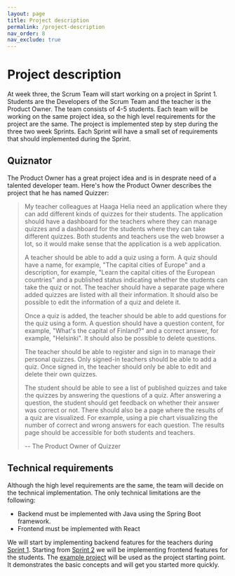 ```yaml
---
layout: page
title: Project description
permalink: /project-description
nav_order: 8
nav_exclude: true
---
```


# Project description

At week three, the Scrum Team will start working on a project in Sprint 1. Students are the Developers of the Scrum Team and the teacher is the Product Owner. The team consists of 4-5 students. Each team will be working on the same project idea, so the high level requirements for the project are the same. The project is implemented step by step during the three two week Sprints. Each Sprint will have a small set of requirements that should implemented during the Sprint.

## Quiznator

The Product Owner has a great project idea and is in desprate need of a talented developer team. Here's how the Product Owner describes the project that he has named Quizzer:

> My teacher colleagues at Haaga Helia need an application where they can add different kinds of quizzes for their students. The application should have a dashboard for the teachers where they can manage quizzes and a dashboard for the students where they can take different quizzes. Both students and teachers use the web browser a lot, so it would make sense that the application is a web application.
>
> A teacher should be able to add a quiz using a form. A quiz should have a name, for example, "The capital cities of Europe" and a description, for example, "Learn the capital cities of the European countries" and a published status indicating whether the students can take the quiz or not. The teacher should have a separate page where added quizzes are listed with all their information. It should also be possible to edit the information of a quiz and delete it.
>
> Once a quiz is added, the teacher should be able to add questions for the quiz using a form. A question should have a question content, for example, "What's the capital of Finland?" and a correct answer, for example, "Helsinki". It should also be possible to delete questions.
>
> The teacher should be able to register and sign in to manage their personal quizzes. Only signed-in teachers should be able to add a quiz. Once signed in, the teacher should only be able to edit and delete their own quizzes.
>
> The student should be able to see a list of published quizzes and take the quizzes by answering the questions of a quiz. After answering a question, the student should get feedback on whether their answer was correct or not. There should also be a page where the results of a quiz are visualized. For example, using a pie chart visualizing the number of correct and wrong answers for each question. The results page should be accessible for both students and teachers.
>
> -- The Product Owner of Quizzer

## Technical requirements

Although the high level requirements are the same, the team will decide on the technical implementation. The only technical limitations are the following:

- Backend must be implemented with Java using the Spring Boot framework.
- Frontend must be implemented with React

We will start by implementing backend features for the teachers during [Sprint 1](/sprint-1). Starting from [Sprint 2](/sprint-2) we will be implementing frontend features for the students. The [example project]({{site.example_project_link}}) will be used as the project starting point. It demonstrates the basic concepts and will get you started more quickly.